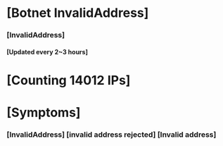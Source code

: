 # [Botnet InvalidAddress]
### [InvalidAddress]
#### [Updated every 2~3 hours]

# [Counting 14012 IPs]

# [Symptoms] 

###   [InvalidAddress] [invalid address rejected] [Invalid address]
